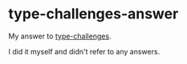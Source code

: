 # type-challenges-answer

My answer to [type-challenges](https://github.com/type-challenges/type-challenges).

I did it myself and didn't refer to any answers.
